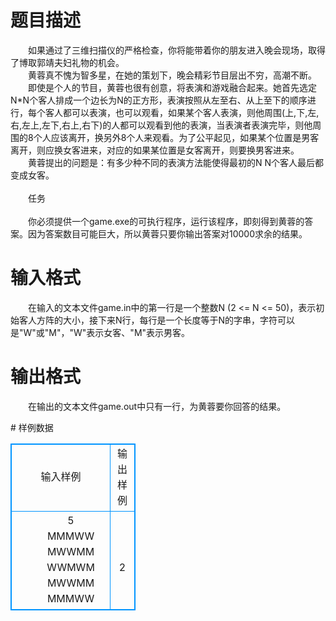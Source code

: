 # 

 
 # 题目描述 
<p>
　　如果通过了三维扫描仪的严格检查，你将能带着你的朋友进入晚会现场，取得了博取郭靖夫妇礼物的机会。<br>　　黄蓉真不愧为智多星，在她的策划下，晚会精彩节目层出不穷，高潮不断。<br>　　即使是个人的节目，黄蓉也很有创意，将表演和游戏融合起来。她首先选定N*N个客人排成一个边长为N的正方形，表演按照从左至右、从上至下的顺序进行，每个客人都可以表演，也可以观看，如果某个客人表演，则他周围(上,下,左,右,左上,左下,右上,右下)的人都可以观看到他的表演，当表演者表演完毕，则他周围的8个人应该离开，换另外8个人来观看。为了公平起见，如果某个位置是男客离开，则应换女客进来，对应的如果某位置是女客离开，则要换男客进来。<br>　　黄蓉提出的问题是：有多少种不同的表演方法能使得最初的N N个客人最后都变成女客。<br><br>　　任务<br><br>　　你必须提供一个game.exe的可执行程序，运行该程序，即刻得到黄蓉的答案。因为答案数目可能巨大，所以黄蓉只要你输出答案对10000求余的结果。<br></p> 

 
 # 输入格式 
<p>
　　在输入的文本文件game.in中的第一行是一个整数N (2 <= N <= 50)，表示初始客人方阵的大小，接下来N行，每行是一个长度等于N的字串，字符可以是"W"或"M"，"W"表示女客、"M"表示男客。</p> 

 
 # 输出格式 
<p>
　　在输出的文本文件game.out中只有一行，为黄蓉要你回答的结果。</p> 
# 样例数据
<style>
        table,table tr th, table tr td { border:1px solid #0094ff; }
        table { width: 200px; min-height: 25px; line-height: 25px; text-align: center; border-collapse: collapse;}   
    </style>
<table>
	<tr>
		<td>输入样例</td>
		<td>输出样例</td>
	</tr>
<tr><td>　　5
　　MMMWW
　　MWWMM
　　WWMWM
　　MWWMM
　　MMMWW
</td><td>　2</td></tr></table>
